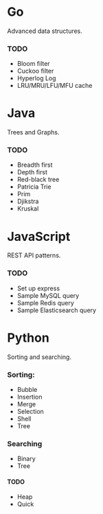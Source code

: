 # Go

Advanced data structures.

### TODO
- Bloom filter
- Cuckoo filter
- Hyperlog Log
- LRU/MRU/LFU/MFU cache


# Java

Trees and Graphs.

### TODO
- Breadth first
- Depth first
- Red-black tree
- Patricia Trie
- Prim
- Djikstra
- Kruskal


# JavaScript

REST API patterns.

### TODO
- Set up express
- Sample MySQL query
- Sample Redis query
- Sample Elasticsearch query


# Python

Sorting and searching.

### Sorting:
- Bubble
- Insertion
- Merge
- Selection
- Shell
- Tree

### Searching
- Binary
- Tree

#### TODO
- Heap
- Quick
